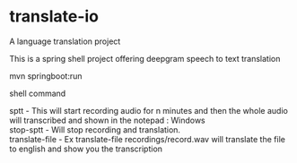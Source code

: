 # translate-io
A language translation project <br/>

This is a spring shell project offering deepgram speech to text translation <br/>

mvn springboot:run <br/>

shell command <br/>

sptt <time> - This will start recording audio for n minutes and then the whole audio will transcribed and shown in the notepad : Windows <br/>
stop-sptt <id> - Will stop recording and translation. <br/>
translate-file <file> - Ex translate-file recordings/record.wav will translate the file to english and show you the transcription <br/>
